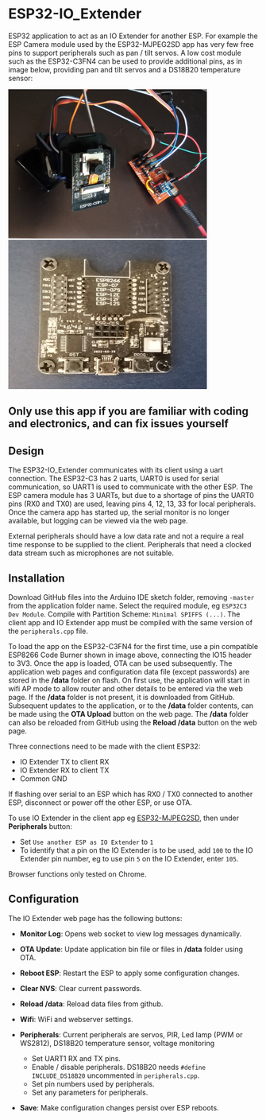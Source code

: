 # ESP32-IO_Extender

ESP32 application to act as an IO Extender for another ESP. For example the ESP Camera module used by the ESP32-MJPEG2SD app has very few free pins to support peripherals such as pan / tilt servos. A low cost module such as the ESP32-C3FN4 can be used to provide additional pins, as in image below, providing pan and tilt servos and a DS18B20 temperature sensor:

<img src="extras/espcam.jpg" width="400" height="300"> <img src="extras/codeburner.jpg" width="400" height="300">  

## Only use this app if you are familiar with coding and electronics, and can fix issues yourself

## Design

The ESP32-IO_Extender communicates with its client using a uart connection. The ESP32-C3 has 2 uarts, UART0 is used for serial communication, so UART1 is used to communicate with the other ESP. The ESP camera module has 3 UARTs, but due to a shortage of pins the UART0 pins (RX0 and TX0) are used, leaving pins 4, 12, 13, 33 for local peripherals. 
Once the camera app has started up, the serial monitor is no longer available, but logging can be viewed via the web page.

External peripherals should have a low data rate and not a require a real time response to be supplied to the client. Peripherals that need a clocked data stream such as microphones are not suitable.

## Installation

Download GitHub files into the Arduino IDE sketch folder, removing `-master` from the application folder name.
Select the required module, eg `ESP32C3 Dev Module`.
Compile with Partition Scheme: `Minimal SPIFFS (...)`. 
 The client app and IO Extender app must be compiled with the same version of the `peripherals.cpp` file.

To load the app on the ESP32-C3FN4 for the first time, use a pin compatible ESP8266 Code Burner shown in image above, connecting the IO15 header to 3V3. Once the app is loaded, OTA can be used subsequently. The application web pages and configuration data file (except passwords) are stored in the **/data** folder on flash. On first use, the application will start in wifi AP mode to allow router and other details to be entered via the web page. If the **/data** folder is not present, it is downloaded from GitHub.
Subsequent updates to the application, or to the **/data** folder contents, can be made using the **OTA Upload** button on the  web page. The **/data** folder can also be reloaded from GitHub using the **Reload /data** button on the web page.

Three connections need to be made with the client ESP32:
* IO Extender TX to client RX
* IO Extender RX to client TX
* Common GND

If flashing over serial to an ESP which has RX0 / TX0 connected to another ESP, disconnect or power off the other ESP, or use OTA.

To use IO Extender in the client app eg [ESP32-MJPEG2SD](https://github.com/s60sc/ESP32-CAM_MJPEG2SD), then under **Peripherals** button:
* Set `Use another ESP as IO Extender` to `1`
* To identify that a pin on the IO Extender is to be used, add `100` to the IO Extender pin number, eg to use pin `5` on the IO Extender, enter `105`.

Browser functions only tested on Chrome.


## Configuration

The IO Extender web page has the following buttons:

* **Monitor Log**: Opens web socket to view log messages dynamically.

* **OTA Update**: Update application bin file or files in **/data** folder using OTA.

* **Reboot ESP**: Restart the ESP to apply some configuration changes.

* **Clear NVS**: Clear current passwords.

* **Reload /data**: Reload data files from github.

* **Wifi**: WiFi and webserver settings.

* **Peripherals**: Current peripherals are servos, PIR, Led lamp (PWM or WS2812), DS18B20 temperature sensor, voltage monitoring
  * Set UART1 RX and TX pins.
  * Enable / disable peripherals. DS18B20 needs `#define INCLUDE_DS18B20` uncommented in `peripherals.cpp`.
  * Set pin numbers used by peripherals.
  * Set any parameters for peripherals.

* **Save**: Make configuration changes persist over ESP reboots.
